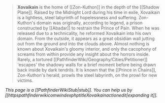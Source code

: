 > **Xovaikain** is the home of [[Zon-Kuthon]] in the depth of the [[Shadow Plane]]. Raised by the Midnight Lord during his time in exile, Xovaikain is a lightless, steel labyrinth of hopelessness and suffering.
> Zon-Kuthon's domain was originally, according to legend, a prison constructed by [[Abadar]] to restrain the Prince of Pain. When he was released due to a technicality, he reformed Xovaikain into his own domain.
> From the outside, it appears as a great obsidian wall jutting out from the ground and into the clouds above. Almost nothing is known about Xovaikain's gloomy interior, and only the cacophony of screams from within provide any insight about the horrors inside.  Rarely, a tortured [[PathfinderWiki/Geography/Cities/Petitioner]] 'escapes' the shadowy walls for a brief moment before being drawn back inside by dark tendrils. It is known that the [[Prince in Chains]], Zon-Kuthon's herald, prowls the steel labyrinth, on the prowl for new victims.



*This page is a [[PathfinderWikiStub|stub]]. You can help us by [[httpspathfinderwikicomwindexphptitleXovaikainactionedit|expanding it]].*







